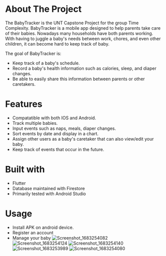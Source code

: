 # About The Project
The BabyTracker is the UNT Capstone Project for the group Time Complexity.
BabyTracker is a mobile app designed to help parents take care of their babies.
Nowadays many households have both parents working. With having to juggle a
baby's needs between work, chores, and even other children, it can become hard
to keep track of baby. 

The goal of BabyTracker is:
- Keep track of a baby's schedule.
- Record a baby's health information such as calories, sleep, and diaper changes.
- Be able to easily share this information between parents or other caretakers.

# Features
- Compatatible with both IOS and Android.
- Track multiple babies.
- Input events such as naps, meals, diaper changes.
- Sort events by date and display in a chart.
- Assign other users as a baby's caretaker that can also view/edit your baby.
- Keep track of events that occur in the future.

# Built with
- Flutter 
- Database maintained with Firestore
- Primarily tested with Android Studio

# Usage
- Install APK on android device.
- Register an account
- Manage your baby
![Screenshot_1683254082](https://user-images.githubusercontent.com/89870604/236366935-97d8b8ce-0981-419a-933c-5e8c1cb4b833.png)
![Screenshot_1683254124](https://user-images.githubusercontent.com/89870604/236366955-6dfc81b5-d66a-410b-ad45-ae14725e1f1d.png)
![Screenshot_1683254140](https://user-images.githubusercontent.com/89870604/236366976-3690b9ed-de00-4697-ad49-bc8ca7610587.png)
![Screenshot_1683253989](https://user-images.githubusercontent.com/89870604/236366989-95b88794-d8b1-4c80-93ed-31742119c51d.png)
![Screenshot_1683254080](https://user-images.githubusercontent.com/89870604/236367015-837e44e6-0ff7-4aa0-8c6a-919321b41d9e.png)